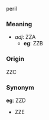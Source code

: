 peril
### Meaning
+ _adj_: ZZA
    + __eg__: ZZB

### Origin

ZZC

### Synonym

__eg__: ZZD

+ ZZE


